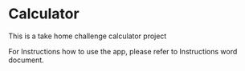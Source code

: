 # Calculator
This is a take home challenge calculator project

For Instructions how to use the app, please refer to Instructions word document.
